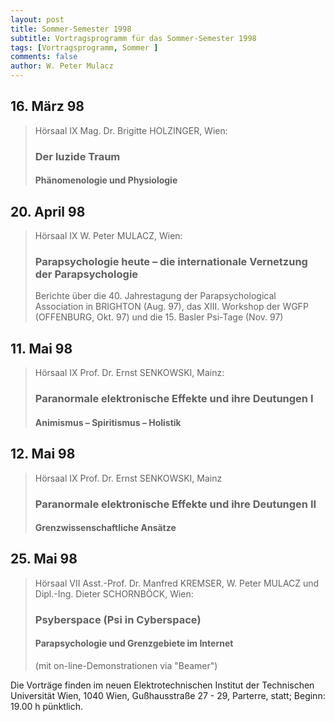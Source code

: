 ```yaml
---
layout: post
title: Sommer-Semester 1998
subtitle: Vortragsprogramm für das Sommer-Semester 1998
tags: [Vortragsprogramm, Sommer ]
comments: false
author: W. Peter Mulacz
---
```


## 16. März 98
> Hörsaal IX	Mag. Dr. Brigitte HOLZINGER, Wien:
> ### Der luzide Traum
> #### Phänomenologie und Physiologie

## 20. April 98
> Hörsaal IX	W. Peter MULACZ, Wien:
> ### Parapsychologie heute – die internationale Vernetzung der Parapsychologie
> Berichte über die 40. Jahrestagung der Parapsychological Association in BRIGHTON (Aug. 97), das XIII. Workshop der WGFP (OFFENBURG, Okt. 97) und die 15. Basler Psi-Tage (Nov. 97)


## 11. Mai 98
> Hörsaal IX	Prof. Dr. Ernst SENKOWSKI, Mainz:
> ### Paranormale elektronische Effekte und ihre Deutungen I 
> #### Animismus – Spiritismus – Holistik


## 12. Mai 98
> Hörsaal IX	Prof. Dr. Ernst SENKOWSKI, Mainz
> ### Paranormale elektronische Effekte und ihre Deutungen II
> #### Grenzwissenschaftliche Ansätze


## 25. Mai 98
> Hörsaal VII	Asst.-Prof. Dr. Manfred KREMSER, W. Peter MULACZ und Dipl.-Ing. Dieter SCHORNBÖCK, Wien:
> ### Psyberspace (Psi in Cyberspace)
> #### Parapsychologie und Grenzgebiete im Internet
> (mit on-line-Demonstrationen via "Beamer")

Die Vorträge finden im neuen Elektrotechnischen Institut der Technischen Universität  Wien, 1040 Wien,  Gußhausstraße 27 - 29, Parterre, statt; Beginn: 19.00 h pünktlich.
          